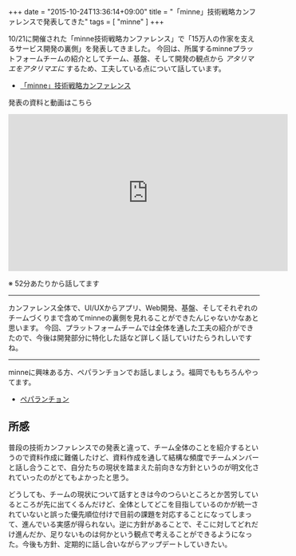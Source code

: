 +++
date = "2015-10-24T13:36:14+09:00"
title = "「minne」技術戦略カンファレンスで発表してきた"
tags = [ "minne" ]
+++

10/21に開催された「minne技術戦略カンファレンス」で「15万人の作家を支えるサービス開発の裏側」を発表してきました。
今回は、所属するminneプラットフォームチームの紹介としてチーム、基盤、そして開発の観点から *アタリマエをアタリマエに* するため、工夫している点について話しています。

- [「minne」技術戦略カンファレンス](http://peatix.com/event/121467)

発表の資料と動画はこちら

<div style="speakerdeck">
<script async class="speakerdeck-embed" data-id="ae6a096447944303a65456f6ef7af717" data-ratio="1.33333333333333" src="//speakerdeck.com/assets/embed.js"></script>
</div>

<iframe width="560" height="315" src="https://www.youtube.com/embed/uYti3xbCVBQ" frameborder="0" allowfullscreen></iframe>

※ 52分あたりから話してます

---

カンファレンス全体で、UI/UXからアプリ、Web開発、基盤、そしてそれぞれのチームづくりまで含めてminneの裏側を見れることができたんじゃないかなあと思います。
今回、プラットフォームチームでは全体を通した工夫の紹介ができたので、今後は開発部分に特化した話など詳しく話していけたらうれしいですね。

---

minneに興味ある方、ペパランチョンでお話しましょう。福岡でももちろんやってます。

- [ペパランチョン](https://pepabo.com/recruit/pepaluncheon/)

## 所感

普段の技術カンファレンスでの発表と違って、チーム全体のことを紹介するというので資料作成に難儀したけど、資料作成を通して結構な頻度でチームメンバーと話し合うことで、自分たちの現状を踏まえた前向きな方針というのが明文化されていったのがとてもよかったと思う。

どうしても、チームの現状について話すときは今のつらいところとか苦労しているところが先に出てくるんだけど、全体としてどこを目指しているのかが統一されていないと誤った優先順位付けで目前の課題を対応することになってしまって、進んでいる実感が得られない。逆に方針があることで、そこに対してどれだけ進んだか、足りないものは何かという観点で考えることができるようになった。今後も方針、定期的に話し合いながらアップデートしていきたい。
